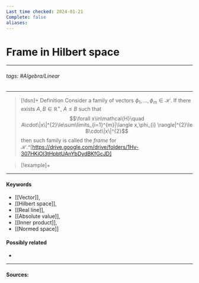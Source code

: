 ```yaml
---
Last time checked: 2024-01-21
Complete: false
aliases:
---
```

# Frame in Hilbert space
***
###### tags: #Algebra/Linear 
***
>[!dsn]+ Definition
>Consider a family of vectors $\phi_{1},\dots,\phi_{m}\in\mathcal H$. If there exists $A,B\in\mathbb{R}^{+}$, $A\le B$ such that
>$$\forall x\in\mathcal{H}\quad A\cdot\|x\|^{2}\le\sum\limits_{i=1}^{m}|\langle x,\phi_{i} \rangle|^{2}\le B\cdot\|x\|^{2}$$
>then such family is called the *frame* for $\mathcal{H}$.^[https://drive.google.com/drive/folders/1Hv-307HKiOl3tHpbtUAnYbDydBKfGcJD]

>[!example]+ 
>
***
#### Keywords
- [[Vector]],
- [[Hilbert space]],
- [[Real line]],
- [[Absolute value]],
- [[Inner product]],
- [[Normed space]]
#### Possibly related
- 
***
#### Sources:
